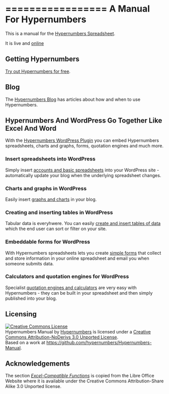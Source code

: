 =================
A Manual For Hypernumbers
=================

This is a manual for the [Hypernumbers Spreadsheet](http://hypernumbers.org).

It is live and [online](http://documentation.hypernumbers.org)

Getting Hypernumbers
------------

[Try out Hypernumbers for free](http://hypernumbers.org/in/contact-centres/#signup).

Blog
----

The [Hypernumbers Blog](http://blog.hypernumbers.org) has articles about how and when to use Hypernumbers.

Hypernumbers And WordPress Go Together Like Excel And Word
--------------------------------------------------

With the [Hypernumbers WordPress Plugin](http://wordpress.hypernumbers.org) you can embed Hypernumbers spreadsheets, charts and graphs, forms, quotation engines and much more.

<h3>Insert spreadsheets into WordPress</h3>

Simply insert <a title="insert google and excel compatible spreadsheets into WordPress" href="http://wordpress.hypernumbers.org/publishing-figures-on-wordpress-with-a-hypernumbers-spreadsheet/">accounts and basic spreadsheets</a> into your WordPress site - automatically update your blog when the underlying spreadsheet changes.

<h3>Charts and graphs in WordPress</h3>
Easily insert <a title="graphs and charts in WordPress" href="http://wordpress.hypernumbers.org/graphs-and-charts-in-wordpress/">graphs and charts</a> in your blog.

<h3>Creating and inserting tables in WordPress</h3>
Tabular data is everyhwere. You can easily <a title="create and insert tables into WordPress" href="http://wordpress.hypernumbers.org/creating-and-inserting-tables-into-wordpress/">create and insert tables of data</a> which the end user can sort or filter on your site.

<h3>Embeddable forms for WordPress</h3>
With Hypernumbers spreadsheets lets you create <a href="http://wordpress.hypernumbers.org/embeddable-hypernumbers-forms/">simple forms</a> that collect and store information in your online spreadsheet and email you when someone submits data.

<h3>Calculators and quotation engines for WordPress</h3>
Specialist <a href="http://wordpress.hypernumbers.org/building-a-calculator-or-quote-engine/">quotation engines and calculators</a> are very easy with Hypernumbers - they can be built in your spreadsheet and then simply published into your blog.

Licensing
---------

<a rel="license" href="http://creativecommons.org/licenses/by-nd/3.0/deed.en_US"><img alt="Creative Commons License" style="border-width:0" src="http://i.creativecommons.org/l/by-nd/3.0/88x31.png" /></a><br /><span xmlns:dct="http://purl.org/dc/terms/" property="dct:title">Hypernumbers Manual</span> by <a xmlns:cc="http://creativecommons.org/ns#" href="http://documentation.hypernumbers.org" property="cc:attributionName" rel="cc:attributionURL">Hypernumbers</a> is licensed under a <a rel="license" href="http://creativecommons.org/licenses/by-nd/3.0/deed.en_US">Creative Commons Attribution-NoDerivs 3.0 Unported License</a>.<br />Based on a work at <a xmlns:dct="http://purl.org/dc/terms/" href="https://github.com/hypernumbers/Hypernumbers-Manual" rel="dct:source">https://github.com/hypernumbers/Hypernumbers-Manual</a>.

Acknowledgements
----------------

The section [*Excel-Compatible Functions*](http://documentation.hypernumbers.org/contents/excel-compatible-functions/excel-compatible-fns-copyright.html) is copied from the Libre Office Website where it is available under the Creative Commons Attribution-Share Alike 3.0 Unported license.